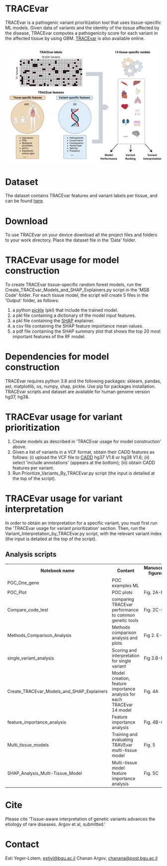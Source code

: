

# TRACEvar
TRACEvar is a pathogenic variant prioritization tool that uses tissue-specific ML models. Given data of variants and the identity of the tissue affected by the disease, TRACEvar computes a pathogenicity score for each variant in the affected tissue by using GBM. [TRACEvar](https://netbio.bgu.ac.il/tracevar/) is also available online. 

<img src="TRACEvar concept figure MSB.png.jpg" alt="TRACEvar concept figure">


# Dataset
The dataset contains TRACEvar features and variant labels per tissue, and can be found [here](https://zenodo.org/record/5769155#.Yh9sEOhBwuU).

# Download
To use TRACEvar on your device download all the project files and folders to your work directory.
Place the dataset file in the 'Data' folder.

# TRACEvar usage for model construction
To create TRACEvar tissue-specific random forest models, run the Create_TRACEvar_Models_and_SHAP_Explainers.py script in the 'MSB Code' folder. For each tissue model, the script will create 5 files in the 'Output' folder, as follows:
1. a python [pickle](https://docs.python.org/3/library/pickle.html) (pkl) that include the trained model.
2. a pkl file containing a dictionary of the model input features.
3. a pkl file containing the [SHAP](https://shap.readthedocs.io/en/latest/index.html) explainer.
4. a csv file containing the SHAP feature importance mean values.
5. a pdf file containing the SHAP summary plot that shows the top 20 most important features of the RF model.

# Dependencies for model construction
TRACEvar requires python 3.8 and the following packages: sklearn, pandas, ast, matplotlib, os, numpy, shap, pickle. Use pip for packages installation.
TRACEvar scripts and dataset are available for human genome version hg37, hg38.

# TRACEvar usage for variant prioritization
1. Create models as described in 'TRACEvar usage for model construction' above.
2. Given a list of variants in a VCF format, obtain their CADD features as follows: (i) upload the VCF file to [CADD](https://cadd.gs.washington.edu/score) hg37 V1.6 or hg38 V1.6; (ii) select 'include annotations' (appears at the bottom); (iii) obtain CADD features per variant.
3. Run Prioritize_Variants_By_TRACEvar.py script (the input is detailed at the top of the script).


# TRACEvar usage for variant interpretation
In order to obtain an interpretation for a specific variant, you must first run the 'TRACEvar usage for variant prioritization' section.
Then, run the Variant_Interpretation_by_TRACEvar.py script, with the relevant variant index (the input is detailed at the top of the script).




<h2>Analysis scripts</h2>

<table>
  <tr>
    <th>Notebook name</th>
    <th>Contant</th>
    <th>Manuscript figures</th>
  </tr>
  <tr>
    <td>POC_One_gene</td>
    <td>POC examples ML</td>
    <td></td>
  </tr>
  <tr>
    <td>POC_Plot</td>
    <td>POC plots</td>
    <td>Fig. 2A-B</td>
  </tr>
  <tr>
    <td>Compare_code_test</td>
    <td>comparing TRACEvar performance to common genetic tools</td>
    <td>Fig. 2C-D</td>
  </tr>
  <tr>
    <td>Methods_Comparison_Analysis</td>
    <td>Methods comparison analysis and plots</td>
    <td>Fig 2. E-F</td>
  </tr>
   <tr>
    <td>single_variant_analysis</td>
    <td>Scoring and interpretation for single variant</td>
    <td>Fig 3.B-D</td>
  </tr>
   <tr>
    <td>Create_TRACEvar_Models_and_SHAP_Explainers</td>
    <td>Model creation, feature importance analysis for each TRACEvar 14 model</td>
    <td>Fig. 4A</td>
  </tr>
  <tr>
    <td>feature_importance_analysis</td>
    <td>Feature importance analysis</td>
    <td>Fig. 4B-C</td>
  </tr>
  <tr>
    <td>Multi_tissue_models</td>
    <td>Training and evaluating TRAVEvar multi-tissue model</td>
    <td>Fig. 5</td>
   <tr>
    <td>SHAP_Analysis_Multi-Tissue_Model</td>
    <td>Multi-tissue model feature importance analysis</td>
    <td>Fig. 5C</td>
  </tr>
</table>

</body>
</html>


# Cite
Please cite 'Tissue-aware interpretation of genetic variants advances the etiology of rare diseases. Argov et al, submitted.'

# Contact
Esti Yeger-Lotem, estiyl@bgu.ac.il
Chanan Argov, chanana@post.bgu.ac.il
